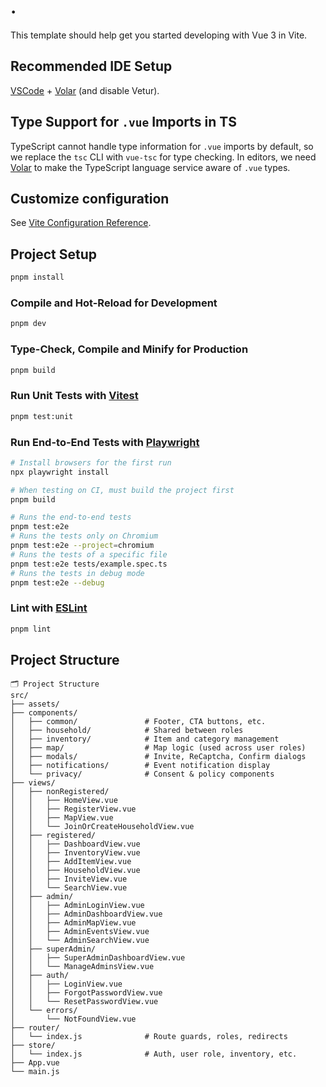 # .

This template should help get you started developing with Vue 3 in Vite.

## Recommended IDE Setup

[VSCode](https://code.visualstudio.com/) + [Volar](https://marketplace.visualstudio.com/items?itemName=Vue.volar) (and disable Vetur).

## Type Support for `.vue` Imports in TS

TypeScript cannot handle type information for `.vue` imports by default, so we replace the `tsc` CLI with `vue-tsc` for type checking. In editors, we need [Volar](https://marketplace.visualstudio.com/items?itemName=Vue.volar) to make the TypeScript language service aware of `.vue` types.

## Customize configuration

See [Vite Configuration Reference](https://vite.dev/config/).

## Project Setup

```sh
pnpm install
```

### Compile and Hot-Reload for Development

```sh
pnpm dev
```

### Type-Check, Compile and Minify for Production

```sh
pnpm build
```

### Run Unit Tests with [Vitest](https://vitest.dev/)

```sh
pnpm test:unit
```

### Run End-to-End Tests with [Playwright](https://playwright.dev)

```sh
# Install browsers for the first run
npx playwright install

# When testing on CI, must build the project first
pnpm build

# Runs the end-to-end tests
pnpm test:e2e
# Runs the tests only on Chromium
pnpm test:e2e --project=chromium
# Runs the tests of a specific file
pnpm test:e2e tests/example.spec.ts
# Runs the tests in debug mode
pnpm test:e2e --debug
```

### Lint with [ESLint](https://eslint.org/)

```sh
pnpm lint
```

## Project Structure
```
🗂️ Project Structure
src/
├── assets/
├── components/
│   ├── common/               # Footer, CTA buttons, etc.
│   ├── household/            # Shared between roles
│   ├── inventory/            # Item and category management
│   ├── map/                  # Map logic (used across user roles)
│   ├── modals/               # Invite, ReCaptcha, Confirm dialogs
│   ├── notifications/        # Event notification display
│   └── privacy/              # Consent & policy components
├── views/
│   ├── nonRegistered/
│   │   ├── HomeView.vue
│   │   ├── RegisterView.vue
│   │   ├── MapView.vue
│   │   └── JoinOrCreateHouseholdView.vue
│   ├── registered/
│   │   ├── DashboardView.vue
│   │   ├── InventoryView.vue
│   │   ├── AddItemView.vue
│   │   ├── HouseholdView.vue
│   │   ├── InviteView.vue
│   │   └── SearchView.vue
│   ├── admin/
│   │   ├── AdminLoginView.vue
│   │   ├── AdminDashboardView.vue
│   │   ├── AdminMapView.vue
│   │   ├── AdminEventsView.vue
│   │   └── AdminSearchView.vue
│   ├── superAdmin/
│   │   ├── SuperAdminDashboardView.vue
│   │   └── ManageAdminsView.vue
│   ├── auth/
│   │   ├── LoginView.vue
│   │   ├── ForgotPasswordView.vue
│   │   └── ResetPasswordView.vue
│   └── errors/
│       └── NotFoundView.vue
├── router/
│   └── index.js              # Route guards, roles, redirects
├── store/
│   └── index.js              # Auth, user role, inventory, etc.
├── App.vue
└── main.js
```
